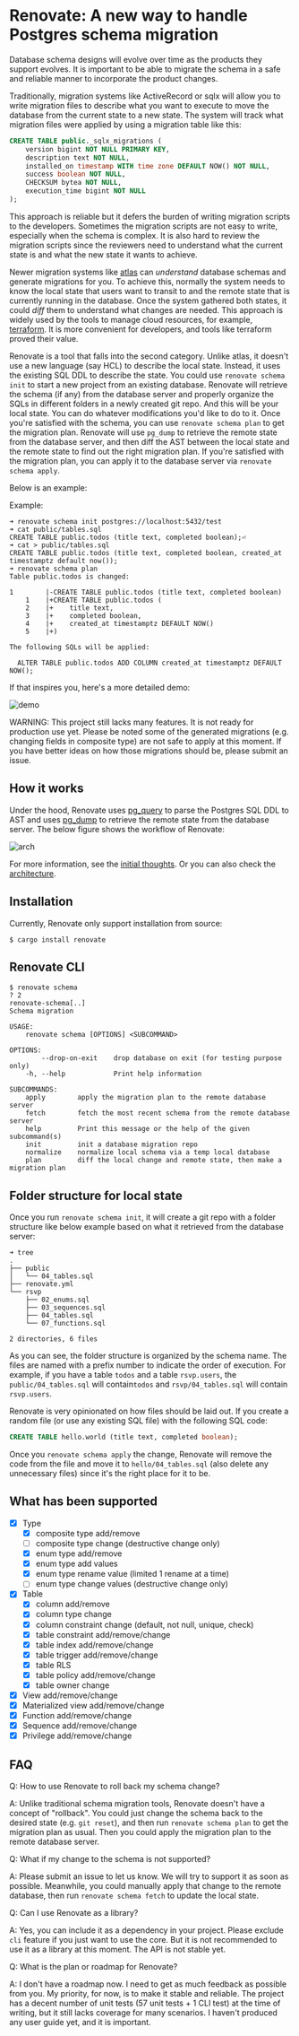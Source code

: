 # Renovate: A new way to handle Postgres schema migration

Database schema designs will evolve over time as the products they support evolves. It is important to be able to migrate the schema in a safe and reliable manner to incorporate the product changes.

Traditionally,  migration systems like ActiveRecord or sqlx will allow you to write migration files to describe what you want to execute to move the database from the current state to a new state. The system will track what migration files were applied by using a migration table like this:

```sql
CREATE TABLE public._sqlx_migrations (
    version bigint NOT NULL PRIMARY KEY,
    description text NOT NULL,
    installed_on timestamp WITH time zone DEFAULT NOW() NOT NULL,
    success boolean NOT NULL,
    CHECKSUM bytea NOT NULL,
    execution_time bigint NOT NULL
);
```

This approach is reliable but it defers the burden of writing migration scripts to the developers. Sometimes the migration scripts are not easy to write, especially when the schema is complex. It is also hard to review the migration scripts since the reviewers need to understand what the current state is and what the new state it wants to achieve.

Newer migration systems like [atlas](https://github.com/ariga/atlas) can *understand* database schemas and generate migrations for you. To achieve this, normally the system needs to know the local state that users want to transit to and the remote state that is currently running in the database. Once the system gathered both states, it could *diff* them to understand what changes are needed. This approach is widely used by the tools to manage cloud resources, for example, [terraform](https://www.terraform.io/). It is more convenient for developers, and tools like terraform proved their value.

Renovate is a tool that falls into the second category. Unlike atlas, it doesn't use a new language (say HCL) to describe the local state. Instead, it uses the existing SQL DDL to describe the state. You could use `renovate schema init` to start a new project from an existing database. Renovate will retrieve the schema (if any) from the database server and properly organize the SQLs in different folders in a newly created git repo. And this will be your local state. You can do whatever modifications you'd like to do to it. Once you're satisfied with the schema, you can use `renovate schema plan` to get the migration plan. Renovate will use `pg_dump` to retrieve the remote state from the database server, and then diff the AST between the local state and the remote state to find out the right migration plan. If you're satisfied with the migration plan, you can apply it to the database server via `renovate schema apply`.

Below is an example:


Example:

```console,ignore
➜ renovate schema init postgres://localhost:5432/test
➜ cat public/tables.sql
CREATE TABLE public.todos (title text, completed boolean);⏎
➜ cat > public/tables.sql
CREATE TABLE public.todos (title text, completed boolean, created_at timestamptz default now());
➜ renovate schema plan
Table public.todos is changed:

1        |-CREATE TABLE public.todos (title text, completed boolean)
    1    |+CREATE TABLE public.todos (
    2    |+    title text,
    3    |+    completed boolean,
    4    |+    created_at timestamptz DEFAULT NOW()
    5    |+)

The following SQLs will be applied:

  ALTER TABLE public.todos ADD COLUMN created_at timestamptz DEFAULT NOW();
```

If that inspires you, here's a more detailed demo:

![demo](docs/images/demo.gif)

WARNING: This project still lacks many features. It is not ready for production use yet. Please be noted some of the generated migrations (e.g. changing fields in composite type) are not safe to apply at this moment. If you have better ideas on how those migrations should be, please submit an issue.

## How it works

Under the hood, Renovate uses [pg_query](https://github.com/pganalyze/pg_query.rs) to parse the Postgres SQL DDL to AST and uses [pg_dump](https://www.postgresql.org/docs/current/app-pgdump.html) to retrieve the remote state from the database server. The below figure shows the workflow of Renovate:

![arch](docs/images/renovate.png)

For more information, see the [initial thoughts](./rfcs/0001-sql-migration.md). Or you can also check the [architecture](./docs/architecture.md).

## Installation

Currently, Renovate only support installation from source:

```console,ignore
$ cargo install renovate
```

## Renovate CLI

```console
$ renovate schema
? 2
renovate-schema[..]
Schema migration

USAGE:
    renovate schema [OPTIONS] <SUBCOMMAND>

OPTIONS:
        --drop-on-exit    drop database on exit (for testing purpose only)
    -h, --help            Print help information

SUBCOMMANDS:
    apply        apply the migration plan to the remote database server
    fetch        fetch the most recent schema from the remote database server
    help         Print this message or the help of the given subcommand(s)
    init         init a database migration repo
    normalize    normalize local schema via a temp local database
    plan         diff the local change and remote state, then make a migration plan

```

## Folder structure for local state

Once you run `renovate schema init`, it will create a git repo with a folder structure like below example based on what it retrieved from the database server:

```console,ignore
➜ tree
.
├── public
│   └── 04_tables.sql
├── renovate.yml
└── rsvp
    ├── 02_enums.sql
    ├── 03_sequences.sql
    ├── 04_tables.sql
    └── 07_functions.sql

2 directories, 6 files
```

As you can see, the folder structure is organized by the schema name. The files are named with a prefix number to indicate the order of execution. For example, if you have a table `todos` and a table `rsvp.users`, the `public/04_tables.sql` will contain`todos` and `rsvp/04_tables.sql` will contain `rsvp.users`.

Renovate is very opinionated on how files should be laid out. If you create a random file (or use any existing SQL file) with the following SQL code:

```sql
CREATE TABLE hello.world (title text, completed boolean);
```

Once you `renovate schema apply` the change, Renovate will remove the code from the file and move it to `hello/04_tables.sql` (also delete any unnecessary files) since it's the right place for it to be.

## What has been supported

- [x] Type
  - [x] composite type add/remove
  - [ ] composite type change (destructive change only)
  - [x] enum type add/remove
  - [x] enum type add values
  - [x] enum type rename value (limited 1 rename at a time)
  - [ ] enum type change values (destructive change only)
- [x] Table
  - [x] column add/remove
  - [x] column type change
  - [x] column constraint change (default, not null, unique, check)
  - [x] table constraint add/remove/change
  - [x] table index add/remove/change
  - [x] table trigger add/remove/change
  - [x] table RLS
  - [x] table policy add/remove/change
  - [x] table owner change
- [x] View add/remove/change
- [x] Materialized view add/remove/change
- [x] Function add/remove/change
- [x] Sequence add/remove/change
- [x] Privilege add/remove/change

## FAQ

Q: How to use Renovate to roll back my schema change?

A: Unlike traditional schema migration tools, Renovate doesn't have a concept of "rollback". You could just change the schema back to the desired state (e.g. `git reset`), and then run `renovate schema plan` to get the migration plan as usual. Then you could apply the migration plan to the remote database server.

Q: What if my change to the schema is not supported?

A: Please submit an issue to let us know. We will try to support it as soon as possible. Meanwhile, you could manually apply that change to the remote database, then run `renovate schema fetch` to update the local state.

Q: Can I use Renovate as a library?

A: Yes, you can include it as a dependency in your project. Please exclude `cli` feature if you just want to use the core. But it is not recommended to use it as a library at this moment. The API is not stable yet.

Q: What is the plan or roadmap for Renovate?

A: I don't have a roadmap now. I need to get as much feedback as possible from you. My priority, for now, is to make it stable and reliable. The project has a decent number of unit tests (57 unit tests + 1 CLI test) at the time of writing, but it still lacks coverage for many scenarios. I haven't produced any user guide yet, and it is important.

